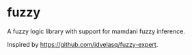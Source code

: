 # fuzzy
A fuzzy logic library with support for mamdani fuzzy inference.

Inspired by https://github.com/jdvelasq/fuzzy-expert.
